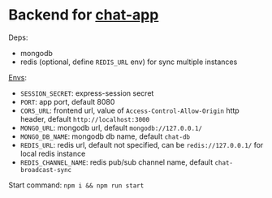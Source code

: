 # Backend for [chat-app](https://github.com/yxxr1/chat-app)

Deps: 
- mongodb
- redis (optional, define `REDIS_URL` env) for sync multiple instances

[Envs](src/config/common.ts):
- `SESSION_SECRET`: express-session secret
- `PORT`: app port, default 8080
- `CORS_URL`: frontend url, value of `Access-Control-Allow-Origin` http header, default `http://localhost:3000`
- `MONGO_URL`: mongodb url, default `mongodb://127.0.0.1/`
- `MONGO_DB_NAME`: mongodb db name, default `chat-db`
- `REDIS_URL`: redis url, default not specified, can be `redis://127.0.0.1/` for local redis instance
- `REDIS_CHANNEL_NAME`: redis pub/sub channel name, default `chat-broadcast-sync`

Start command: `npm i && npm run start`
